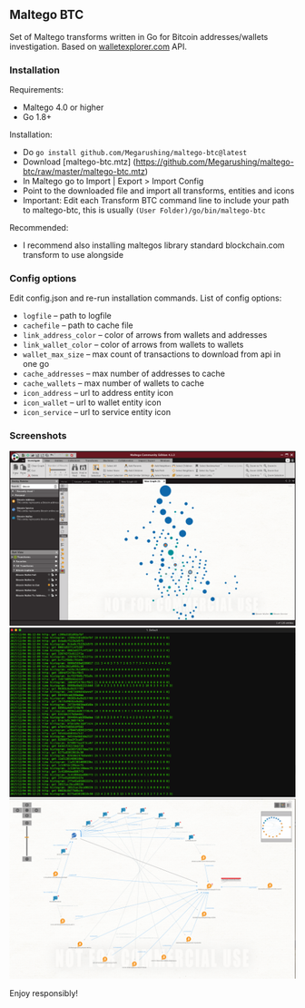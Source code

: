 ## Maltego BTC

Set of Maltego transforms written in Go for Bitcoin addresses/wallets investigation. Based on [walletexplorer.com](https://www.walletexplorer.com/) API.

### Installation

Requirements:
 - Maltego 4.0 or higher
 - Go 1.8+

Installation:
- Do `go install github.com/Megarushing/maltego-btc@latest`
- Download [maltego-btc.mtz] (https://github.com/Megarushing/maltego-btc/raw/master/maltego-btc.mtz)
- In Maltego go to Import | Export > Import Config
- Point to the downloaded file and import all transforms, entities and icons
- Important: Edit each Transform BTC command line to include your path to maltego-btc, this is usually `(User Folder)/go/bin/maltego-btc`

Recommended:
- I recommend also installing maltegos library standard blockchain.com transform to use alongside

### Config options

Edit config.json and re-run installation commands. List of config options:

 - ```logfile``` – path to logfile
 - ```cachefile``` – path to cache file
 - ```link_address_color``` – color of arrows from wallets and addresses
 - ```link_wallet_color``` – color of arrows from wallets to wallets
 - ```wallet_max_size``` – max count of transactions to download from api in one go
 - ```cache_addresses``` – max number of addresses to cache
 - ```cache_wallets``` – max number of wallets to cache
 - ```icon_address``` – url to address entity icon
 - ```icon_wallet``` – url to wallet entity icon
 - ```icon_service``` – url to service entity icon
 
### Screenshots

![Screenshot](assets/screenshot-1.png)
![Screenshot](assets/screenshot-2.png)
![Screenshot](assets/screenshot-3.png)

Enjoy responsibly!
